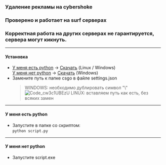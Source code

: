 ### Удаление рекламы на cybershoke
### Проверено и работает на surf серверах
### Корректная работа на других серверах не гарантируется, сервера могут кикнуть.
---
#### Установка
* [У меня есть python](#python) -> <a href="https://github.com/KyuGG/cybershoke_ads_remove/releases/download/v1.1/cybershoke_ads_remove_python.zip">Скачать</a>  (Linux / Windows) <br>
[У меня нет python](#nopython) -> <a href ="https://github.com/KyuGG/cybershoke_ads_remove/releases/download/v1.1/cybershoke_ads_remove_exe.zip">Скачать</a> (Windows)
* Замените путь к папке csgo в файле settings.json
    > WINDOWS: необходимо дублировать символ "\\"
    ![Code_cw3c1UBEzU](https://user-images.githubusercontent.com/47709593/156941517-eabc91a1-ef57-41af-975a-c3104ecf35ad.png)
    > LINUX: вставляем путь как есть, без всяких замен
---
<a id="python"></a>
#### У меня есть python
* Запустите в папке со скриптом:<br>
    `python script.py`
---
<a id="nopython"></a>
#### У меня нет python
* Запустите script.exe